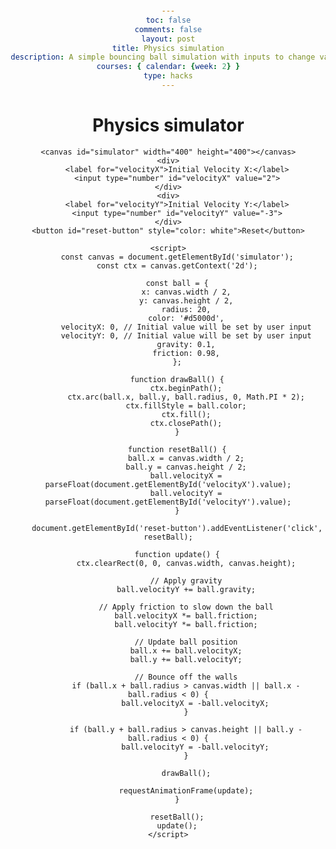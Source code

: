 ```yaml
---
toc: false
comments: false
layout: post
title: Physics simulation
description: A simple bouncing ball simulation with inputs to change variables
courses: { calendar: {week: 2} }
type: hacks
---
```


<html lang="en">
<head>
    <meta charset="UTF-8">
    <meta name="viewport" content="width=device-width, initial-scale=1.0">
    <title>Simple Physics Simulator</title>
    <style>
        body {
            margin: 20px;
            text-align: center;
        }
        canvas {
            border: 1px solid #000;
            display: block;
            margin: 0 auto;
        }
        button {
            margin-top: 20px;
        }
    </style>
</head>
<body>
    <h1>Physics simulator</h1>

    <canvas id="simulator" width="400" height="400"></canvas>
    <div>
        <label for="velocityX">Initial Velocity X:</label>
        <input type="number" id="velocityX" value="2">
    </div>
    <div>
        <label for="velocityY">Initial Velocity Y:</label>
        <input type="number" id="velocityY" value="-3">
    </div>
    <button id="reset-button" style="color: white">Reset</button>

    <script>
        const canvas = document.getElementById('simulator');
        const ctx = canvas.getContext('2d');

        const ball = {
            x: canvas.width / 2,
            y: canvas.height / 2,
            radius: 20,
            color: '#d5000d',
            velocityX: 0, // Initial value will be set by user input
            velocityY: 0, // Initial value will be set by user input
            gravity: 0.1,
            friction: 0.98,
        };

        function drawBall() {
            ctx.beginPath();
            ctx.arc(ball.x, ball.y, ball.radius, 0, Math.PI * 2);
            ctx.fillStyle = ball.color;
            ctx.fill();
            ctx.closePath();
        }

        function resetBall() {
            ball.x = canvas.width / 2;
            ball.y = canvas.height / 2;
            ball.velocityX = parseFloat(document.getElementById('velocityX').value);
            ball.velocityY = parseFloat(document.getElementById('velocityY').value);
        }

        document.getElementById('reset-button').addEventListener('click', resetBall);

        function update() {
            ctx.clearRect(0, 0, canvas.width, canvas.height);

            // Apply gravity
            ball.velocityY += ball.gravity;

            // Apply friction to slow down the ball
            ball.velocityX *= ball.friction;
            ball.velocityY *= ball.friction;

            // Update ball position
            ball.x += ball.velocityX;
            ball.y += ball.velocityY;

            // Bounce off the walls
            if (ball.x + ball.radius > canvas.width || ball.x - ball.radius < 0) {
                ball.velocityX = -ball.velocityX;
            }

            if (ball.y + ball.radius > canvas.height || ball.y - ball.radius < 0) {
                ball.velocityY = -ball.velocityY;
            }

            drawBall();

            requestAnimationFrame(update);
        }

        resetBall();
        update();
    </script>
</body>
</html>
